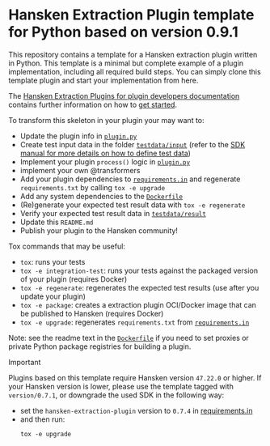 # Hansken Extraction Plugin template for Python based on version 0.9.1

This repository contains a template for a Hansken extraction plugin written in Python.
This template is a minimal but complete example of a plugin implementation, including all required build steps.
You can simply clone this template plugin and start your implementation from here.

The [Hansken Extraction Plugins for plugin developers documentation](https://netherlandsforensicinstitute.github.io/hansken-extraction-plugin-sdk-documentation/latest/)
 contains further information on how to [get started](https://netherlandsforensicinstitute.github.io/hansken-extraction-plugin-sdk-documentation/latest/dev/python/getting_started.html).


To transform this skeleton in your plugin your may want to:

* Update the plugin info in [`plugin.py`](plugin.py)
* Create test input data in the folder [`testdata/input`](testdata/input)
  (refer to the [SDK manual for more details on how to define test data](https://netherlandsforensicinstitute.github.io/hansken-extraction-plugin-sdk-documentation/latest/dev/concepts/test_framework.html))
* Implement your plugin `process()` logic in [`plugin.py`](plugin.py)
* implement your own @transformers
* Add your plugin dependencies to [`requirements.in`](requirements.in)
  and regenerate `requirements.txt` by calling `tox -e upgrade`
* Add any system dependencies to the [`Dockerfile`](Dockerfile)
* (Re)generate your expected test result data with `tox -e regenerate`
* Verify your expected test result data in [`testdata/result`](testdata/result)
* Update this `README.md`
* Publish your plugin to the Hansken community!

Tox commands that may be useful:
* `tox`: runs your tests
* `tox -e integration-test`: runs your tests against the packaged version of your plugin (requires Docker)
* `tox -e regenerate`: regenerates the expected test results (use after you update your plugin)
* `tox -e package`: creates a extraction plugin OCI/Docker image that can be published to Hansken (requires Docker)
* `tox -e upgrade`: regenerates `requirements.txt` from [`requirements.in`](requirements.in)

Note: see the readme text in the [`Dockerfile`](Dockerfile) if you need to set proxies or private Python package registries for building a plugin.


> [!IMPORTANT]  
> Plugins based on this template require Hansken version `47.22.0` or higher.
> If your Hansken version is lower, please use the template tagged with `version/0.7.1`, or downgrade the used SDK in the following way:
>  * set the `hansken-extraction-plugin` version to `0.7.4` in [requirements.in](requirements.in)
>  * and then run:
>    ```shell
>    tox -e upgrade
>    ```

